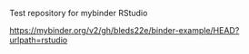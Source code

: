 Test repository for mybinder RStudio

https://mybinder.org/v2/gh/bleds22e/binder-example/HEAD?urlpath=rstudio